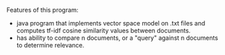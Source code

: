 Features of this program:

* java program that implements vector space model on .txt files and computes tf-idf cosine similarity values between documents.
* has ability to compare n documents, or a "query" against n documents to determine relevance.

